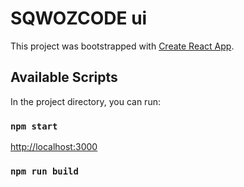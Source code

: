 # SQWOZCODE ui

This project was bootstrapped with [Create React App](https://github.com/facebook/create-react-app).

## Available Scripts

In the project directory, you can run:

### `npm start`

[http://localhost:3000](http://localhost:3000)

### `npm run build`
